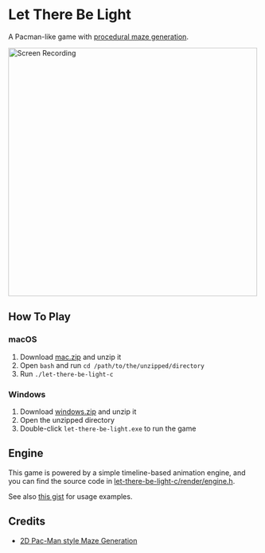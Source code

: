 # Let There Be Light

A Pacman-like game with [procedural maze generation](https://maze-gen.stackblitz.io).

<a href="https://www.youtube.com/watch?v=vpVM1zOUQpE">
  <img src="https://user-images.githubusercontent.com/6022672/144929989-8b80c703-1bda-4b5d-ac34-8e68e4a7f7f9.png" width="500" alt="Screen Recording">
</a>

## How To Play

### macOS

1. Download [mac.zip](https://github.com/idiotWu/let-there-be-light-c/releases/download/1.0.0/mac.zip) and unzip it
2. Open `bash` and run `cd /path/to/the/unzipped/directory`
3. Run `./let-there-be-light-c`

### Windows

1. Download [windows.zip](https://github.com/idiotWu/let-there-be-light-c/releases/download/1.0.0/windows.zip) and unzip it
2. Open the unzipped directory
3. Double-click `let-there-be-light.exe` to run the game


## Engine

This game is powered by a simple timeline-based animation engine, and you can find the source code in [let-there-be-light-c/render/engine.h](https://github.com/idiotWu/let-there-be-light-c/blob/master/let-there-be-light-c/render/engine.h).

See also [this gist](https://gist.github.com/idiotWu/fb6b084fab6db0d6c4ab60b27e6ddfa6#file-main-c) for usage examples.


## Credits

- [2D Pac-Man style Maze Generation](http://www.contralogic.com/2d-pac-man-style-maze-generation/)
